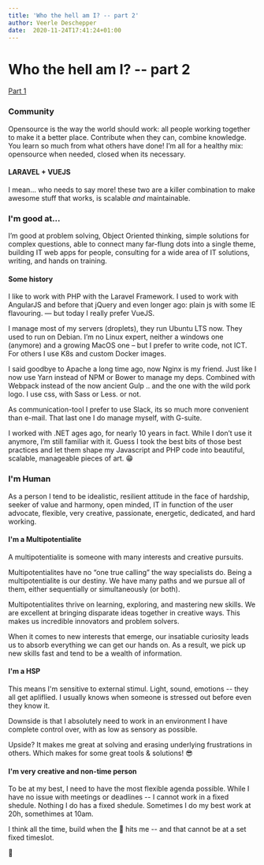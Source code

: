 ```yaml
---
title: 'Who the hell am I? -- part 2'
author: Veerle Deschepper
date:  2020-11-24T17:41:24+01:00
---
```

# Who the hell am I? -- part 2

[Part 1]('/')

### Community 
Opensource is the way the world should work: all people working together to make it a better place.
Contribute when they can, combine knowledge. You learn so much from what others have done! 
I’m all for a healthy mix: opensource when needed, closed when its necessary.

#### LARAVEL + VUEJS
I mean… who needs to say more! these two are a killer combination to make awesome stuff that works, is scalable _and_ maintainable.

### I'm good at...
I’m good at problem solving, Object Oriented thinking, simple solutions for complex questions, able to connect many far-flung dots into a single theme, building IT web apps for people, consulting for a wide area of IT solutions, writing, and hands on training.

#### Some history
I like to work with PHP with the Laravel Framework. I used to work with AngularJS and before that jQuery and even longer ago: plain js with some IE flavouring. — but today I really prefer VueJS. 

I manage most of my servers (droplets), they run Ubuntu LTS now. They used to run on Debian. I’m no Linux expert, neither a windows one 
(anymore) and a growing MacOS one – but I prefer to write code, not ICT.
For others I use K8s and custom Docker images.

I said goodbye to Apache a long time ago, now Nginx is my friend. Just like I now use Yarn instead of NPM or Bower to manage my deps. 
Combined with Webpack instead of the now ancient Gulp .. and the one with the wild pork logo. I use css, with Sass or Less. or not.

As communication-tool I prefer to use Slack, its so much more convenient than e-mail. That last one I do manage myself, with G-suite.

I worked with .NET ages ago, for nearly 10 years in fact. While I don’t use it anymore, I’m still familiar with it.
Guess I took the best bits of those best practices and let them shape my Javascript and PHP code into beautiful, scalable, manageable pieces of art. 😁

### I'm Human 
As a person I tend to be idealistic, resilient attitude in the face of hardship, seeker of value and harmony, open minded, IT in function of the user advocate, flexible, very creative, passionate, energetic, dedicated, and hard working.

#### I'm a Multipotentialite
A multipotentialite is someone with many interests and creative pursuits.

Multipotentialites have no “one true calling” the way specialists do. Being a multipotentialite is our destiny. We have many paths and we pursue all of them, either sequentially or simultaneously (or both).

Multipotentialites thrive on learning, exploring, and mastering new skills. We are excellent at bringing disparate ideas together in creative ways. This makes us incredible innovators and problem solvers.

When it comes to new interests that emerge, our insatiable curiosity leads us to absorb everything we can get our hands on. As a result, we pick up new skills fast and tend to be a wealth of information.

#### I'm a HSP
This means I'm sensitive to external stimul. Light, sound, emotions -- they all get apliflied.
I usually knows when someone is stressed out before even they know it.

Downside is that I absolutely need to work in an environment I have complete control over, with as low as sensory as possible. 

Upside? It makes me great at solving and erasing underlying frustrations in others. Which makes for some great tools & solutions! 😎

#### I'm very creative and non-time person
To be at my best, I need to have the most flexible agenda possible. While I have no issue with meetings or deadlines -- I cannot work in a fixed shedule.
Nothing I do has a fixed shedule. Sometimes I do my best work at 20h, somethimes at 10am. 

I think all the time, build when the 🎉 hits me -- and that cannot be at a set fixed timeslot. 

🤙

